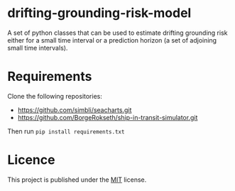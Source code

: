 # drifting-grounding-risk-model

A set of python classes that can be used to estimate 
drifting grounding risk either for a small time 
interval or a prediction horizon (a set of adjoining 
small time intervals).

# Requirements
Clone the following repositories: 
* https://github.com/simbli/seacharts.git
* https://github.com/BorgeRokseth/ship-in-transit-simulator.git

Then run `pip install requirements.txt`
# Licence
This project is published under the 
[MIT](https://choosealicense.com/licenses/mit/) 
license.